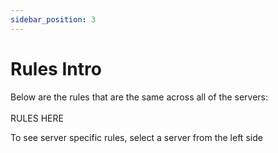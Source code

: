 ```yaml
---
sidebar_position: 3
---
```


# Rules Intro

Below are the rules that are the same across all of the servers:\
\
RULES HERE



To see server specific rules, select a server from the left side
